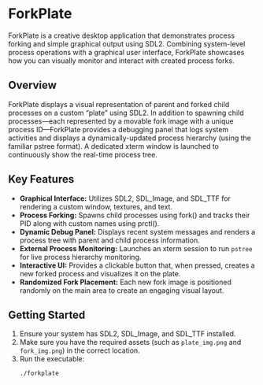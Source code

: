 # ForkPlate

ForkPlate is a creative desktop application that demonstrates process forking and simple graphical output using SDL2. Combining system-level process operations with a graphical user interface, ForkPlate showcases how you can visually monitor and interact with created process forks.

## Overview

ForkPlate displays a visual representation of parent and forked child processes on a custom “plate” using SDL2. In addition to spawning child processes—each represented by a movable fork image with a unique process ID—ForkPlate provides a debugging panel that logs system activities and displays a dynamically-updated process hierarchy (using the familiar pstree format). A dedicated xterm window is launched to continuously show the real-time process tree.

## Key Features

- **Graphical Interface:** Utilizes SDL2, SDL_Image, and SDL_TTF for rendering a custom window, textures, and text.
- **Process Forking:** Spawns child processes using fork() and tracks their PID along with custom names using prctl().
- **Dynamic Debug Panel:** Displays recent system messages and renders a process tree with parent and child process information.
- **External Process Monitoring:** Launches an xterm session to run `pstree` for live process hierarchy monitoring.
- **Interactive UI:** Provides a clickable button that, when pressed, creates a new forked process and visualizes it on the plate.
- **Randomized Fork Placement:** Each new fork image is positioned randomly on the main area to create an engaging visual layout.

## Getting Started

1. Ensure your system has SDL2, SDL_Image, and SDL_TTF installed.
2. Make sure you have the required assets (such as `plate_img.png` and `fork_img.png`) in the correct location.
3. Run the executable:
   ```bash
   ./forkplate
   ```


